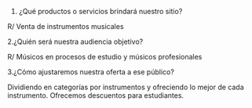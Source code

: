 1. ¿Qué productos o servicios brindará nuestro sitio?

R/ Venta de instrumentos musicales 


2.¿Quién será nuestra audiencia objetivo? 

R/ Músicos en procesos de estudio y músicos profesionales


3.¿Cómo ajustaremos nuestra oferta a ese público?

Dividiendo en categorías por instrumentos y ofreciendo lo mejor de cada instrumento.
Ofrecemos descuentos para estudiantes.
